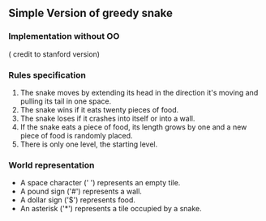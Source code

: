 ## Simple Version of greedy snake
### Implementation without OO
( credit to stanford version)
### Rules specification1. The snake moves by extending its head in the direction it's moving and pulling its tail in one space. 
2. The snake wins if it eats twenty pieces of food.3. The snake loses if it crashes into itself or into a wall.4. If the snake eats a piece of food, its length grows by one and a new piece of food is randomly placed. 
5. There is only one level, the starting level.


### World representation
+ A space character (' ') represents an empty tile.+ A pound sign ('#') represents a wall.+ A dollar sign ('$') represents food.+ An asterisk ('*') represents a tile occupied by a snake.
